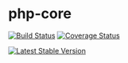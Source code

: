 php-core
========

[![Build Status](https://travis-ci.org/mariuslundgard/php-core.svg)](https://travis-ci.org/mariuslundgard/php-core)
[![Coverage Status](https://coveralls.io/repos/mariuslundgard/php-core/badge.png)](https://coveralls.io/r/mariuslundgard/php-core)

[![Latest Stable Version](https://poser.pugx.org/mariuslundgard/php-core/v/stable.png)](https://packagist.org/packages/mariuslundgard/php-core)
